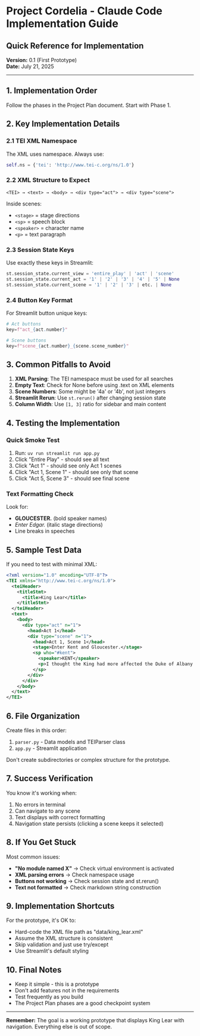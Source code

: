 # Project Cordelia - Claude Code Implementation Guide
## Quick Reference for Implementation

**Version:** 0.1 (First Prototype)  
**Date:** July 21, 2025  

---

## 1. Implementation Order

Follow the phases in the Project Plan document. Start with Phase 1.

## 2. Key Implementation Details

### 2.1 TEI XML Namespace
The XML uses namespace. Always use:
```python
self.ns = {'tei': 'http://www.tei-c.org/ns/1.0'}
```

### 2.2 XML Structure to Expect
```
<TEI> → <text> → <body> → <div type="act"> → <div type="scene">
```

Inside scenes:
- `<stage>` = stage directions
- `<sp>` = speech block
- `<speaker>` = character name
- `<p>` = text paragraph

### 2.3 Session State Keys
Use exactly these keys in Streamlit:
```python
st.session_state.current_view = 'entire_play' | 'act' | 'scene'
st.session_state.current_act = '1' | '2' | '3' | '4' | '5' | None
st.session_state.current_scene = '1' | '2' | '3' | etc. | None
```

### 2.4 Button Key Format
For Streamlit button unique keys:
```python
# Act buttons
key=f"act_{act.number}"

# Scene buttons  
key=f"scene_{act.number}_{scene.scene_number}"
```

## 3. Common Pitfalls to Avoid

1. **XML Parsing**: The TEI namespace must be used for all searches
2. **Empty Text**: Check for None before using .text on XML elements
3. **Scene Numbers**: Some might be '4a' or '4b', not just integers
4. **Streamlit Rerun**: Use `st.rerun()` after changing session state
5. **Column Width**: Use `[1, 3]` ratio for sidebar and main content

## 4. Testing the Implementation

### Quick Smoke Test
1. Run: `uv run streamlit run app.py`
2. Click "Entire Play" - should see all text
3. Click "Act 1" - should see only Act 1 scenes  
4. Click "Act 1, Scene 1" - should see only that scene
5. Click "Act 5, Scene 3" - should see final scene

### Text Formatting Check
Look for:
- **GLOUCESTER.** (bold speaker names)
- *Enter Edgar.* (italic stage directions)
- Line breaks in speeches

## 5. Sample Test Data

If you need to test with minimal XML:
```xml
<?xml version="1.0" encoding="UTF-8"?>
<TEI xmlns="http://www.tei-c.org/ns/1.0">
  <teiHeader>
    <titleStmt>
      <title>King Lear</title>
    </titleStmt>
  </teiHeader>
  <text>
    <body>
      <div type="act" n="1">
        <head>Act 1</head>
        <div type="scene" n="1">
          <head>Act 1, Scene 1</head>
          <stage>Enter Kent and Gloucester.</stage>
          <sp who="#kent">
            <speaker>KENT</speaker>
            <p>I thought the King had more affected the Duke of Albany than Cornwall.</p>
          </sp>
        </div>
      </div>
    </body>
  </text>
</TEI>
```

## 6. File Organization

Create files in this order:
1. `parser.py` - Data models and TEIParser class
2. `app.py` - Streamlit application

Don't create subdirectories or complex structure for the prototype.

## 7. Success Verification

You know it's working when:
1. No errors in terminal
2. Can navigate to any scene
3. Text displays with correct formatting
4. Navigation state persists (clicking a scene keeps it selected)

## 8. If You Get Stuck

Most common issues:
- **"No module named X"** → Check virtual environment is activated
- **XML parsing errors** → Check namespace usage
- **Buttons not working** → Check session state and st.rerun()
- **Text not formatted** → Check markdown string construction

## 9. Implementation Shortcuts

For the prototype, it's OK to:
- Hard-code the XML file path as "data/king_lear.xml"
- Assume the XML structure is consistent
- Skip validation and just use try/except
- Use Streamlit's default styling

## 10. Final Notes

- Keep it simple - this is a prototype
- Don't add features not in the requirements
- Test frequently as you build
- The Project Plan phases are a good checkpoint system

---

**Remember:** The goal is a working prototype that displays King Lear with navigation. Everything else is out of scope.